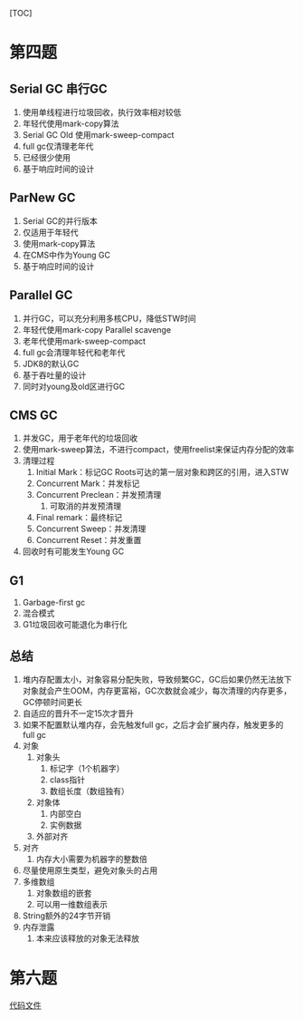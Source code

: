 [TOC]
# 第四题
## Serial GC 串行GC
1. 使用单线程进行垃圾回收，执行效率相对较低
2. 年轻代使用mark-copy算法
3. Serial GC Old 使用mark-sweep-compact
4. full gc仅清理老年代
5. 已经很少使用
6. 基于响应时间的设计

## ParNew GC
1. Serial GC的并行版本
2. 仅适用于年轻代
3. 使用mark-copy算法
4. 在CMS中作为Young GC
5. 基于响应时间的设计

## Parallel GC
1. 并行GC，可以充分利用多核CPU，降低STW时间
2. 年轻代使用mark-copy Parallel scavenge
3. 老年代使用mark-sweep-compact
4. full gc会清理年轻代和老年代
5. JDK8的默认GC
6. 基于吞吐量的设计
7. 同时对young及old区进行GC

## CMS GC
1. 并发GC，用于老年代的垃圾回收
2. 使用mark-sweep算法，不进行compact，使用freelist来保证内存分配的效率
3. 清理过程
   1. Initial Mark：标记GC Roots可达的第一层对象和跨区的引用，进入STW
   2. Concurrent Mark：并发标记
   3. Concurrent Preclean：并发预清理
      1. 可取消的并发预清理
   4. Final remark：最终标记
   5. Concurrent Sweep：并发清理
   6. Concurrent Reset：并发重置
4. 回收时有可能发生Young GC

## G1
1. Garbage-first gc
2. 混合模式
3. G1垃圾回收可能退化为串行化

## 总结
1. 堆内存配置太小，对象容易分配失败，导致频繁GC，GC后如果仍然无法放下对象就会产生OOM，内存更富裕，GC次数就会减少，每次清理的内存更多，GC停顿时间更长
2. 自适应的晋升不一定15次才晋升
3. 如果不配置默认堆内存，会先触发full gc，之后才会扩展内存，触发更多的full gc
4. 对象
   1. 对象头
      1. 标记字（1个机器字）
      2. class指针
      3. 数组长度（数组独有）
   2. 对象体
      1. 内部空白
      2. 实例数据
   3. 外部对齐
5. 对齐
   1. 内存大小需要为机器字的整数倍
6. 尽量使用原生类型，避免对象头的占用
7. 多维数组
   1. 对象数组的嵌套
   2. 可以用一维数组表示
8. String额外的24字节开销
9. 内存泄露
   1. 本来应该释放的对象无法释放

# 第六题
[代码文件](./OkhttpDemo.java)